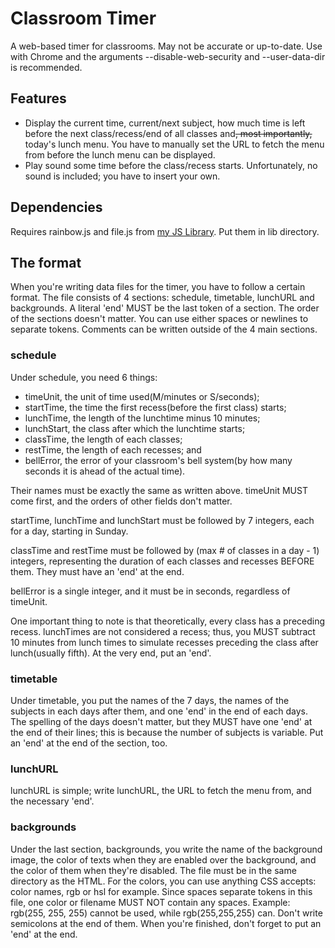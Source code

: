 # Classroom Timer
A web-based timer for classrooms. May not be accurate or up-to-date. Use with Chrome and the arguments --disable-web-security and --user-data-dir is recommended.

## Features
- Display the current time, current/next subject, how much time is left before the next class/recess/end of all classes and<del>, most importantly,</del> today's lunch menu. You have to manually set the URL to fetch the menu from before the lunch menu can be displayed.
- Play sound some time before the class/recess starts. Unfortunately, no sound is included; you have to insert your own.

## Dependencies
Requires rainbow.js and file.js from [my JS Library](https://github.com/ThisIsPIRI/js-library). Put them in lib directory.

## The format
When you're writing data files for the timer, you have to follow a certain format. The file consists of 4 sections: schedule, timetable, lunchURL and backgrounds. A literal 'end' MUST be the last token of a section. The order of the sections doesn't matter. You can use either spaces or newlines to separate tokens. Comments can be written outside of the 4 main sections.

### schedule
Under schedule, you need 6 things:

- timeUnit, the unit of time used(M/minutes or S/seconds);
- startTime, the time the first recess(before the first class) starts;
- lunchTime, the length of the lunchtime minus 10 minutes;
- lunchStart, the class after which the lunchtime starts;
- classTime, the length of each classes;
- restTime, the length of each recesses; and
- bellError, the error of your classroom's bell system(by how many seconds it is ahead of the actual time).

Their names must be exactly the same as written above. timeUnit MUST come first, and the orders of other fields don't matter.

startTime, lunchTime and lunchStart must be followed by 7 integers, each for a day, starting in Sunday.

classTime and restTime must be followed by (max # of classes in a day - 1) integers, representing the duration of each classes and recesses BEFORE them. They must have an 'end' at the end.

bellError is a single integer, and it must be in seconds, regardless of timeUnit.

One important thing to note is that theoretically, every class has a preceding recess. lunchTimes are not considered a recess; thus, you MUST subtract 10 minutes from lunch times to simulate recesses preceding the class after lunch(usually fifth). At the very end, put an 'end'.

### timetable
Under timetable, you put the names of the 7 days, the names of the subjects in each days after them, and one 'end' in the end of each days. The spelling of the days doesn't matter, but they MUST have one 'end' at the end of their lines; this is because the number of subjects is variable. Put an 'end' at the end of the section, too.

### lunchURL
lunchURL is simple; write lunchURL, the URL to fetch the menu from, and the necessary 'end'.

### backgrounds
Under the last section, backgrounds, you write the name of the background image, the color of texts when they are enabled over the background, and the color of them when they're disabled. The file must be in the same directory as the HTML. For the colors, you can use anything CSS accepts: color names, rgb or hsl for example. Since spaces separate tokens in this file, one color or filename MUST NOT contain any spaces. Example: rgb(255, 255, 255) cannot be used, while rgb(255,255,255) can. Don't write semicolons at the end of them. When you're finished, don't forget to put an 'end' at the end.